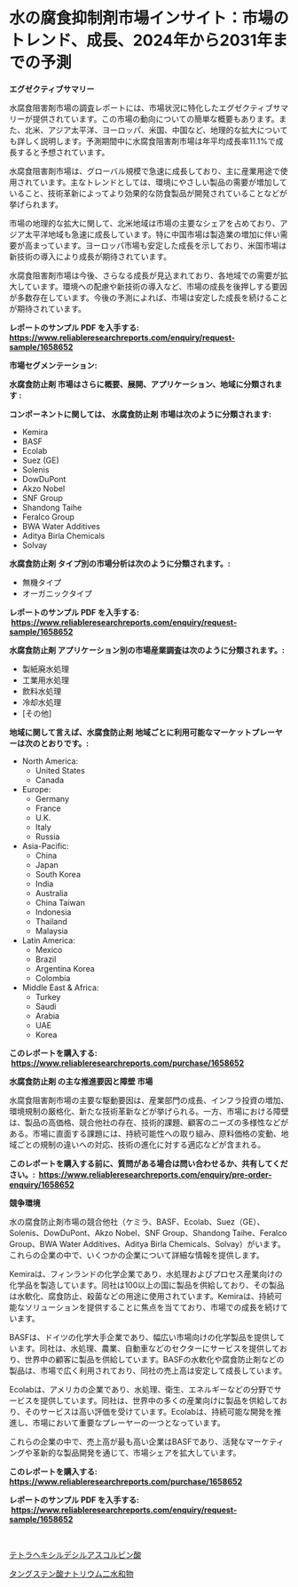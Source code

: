 <p><h1>水の腐食抑制剤市場インサイト：市場のトレンド、成長、2024年から2031年までの予測</h1></p><p><strong>エグゼクティブサマリー</strong></p>
<p><p>水腐食阻害剤市場の調査レポートには、市場状況に特化したエグゼクティブサマリーが提供されています。この市場の動向についての簡単な概要もあります。また、北米、アジア太平洋、ヨーロッパ、米国、中国など、地理的な拡大についても詳しく説明します。予測期間中に水腐食阻害剤市場は年平均成長率11.1%で成長すると予想されています。</p><p>水腐食阻害剤市場は、グローバル規模で急速に成長しており、主に産業用途で使用されています。主なトレンドとしては、環境にやさしい製品の需要が増加していること、技術革新によってより効果的な防食製品が開発されていることなどが挙げられます。</p><p>市場の地理的な拡大に関して、北米地域は市場の主要なシェアを占めており、アジア太平洋地域も急速に成長しています。特に中国市場は製造業の増加に伴い需要が高まっています。ヨーロッパ市場も安定した成長を示しており、米国市場は新技術の導入により成長が期待されています。</p><p>水腐食阻害剤市場は今後、さらなる成長が見込まれており、各地域での需要が拡大しています。環境への配慮や新技術の導入など、市場の成長を後押しする要因が多数存在しています。今後の予測によれば、市場は安定した成長を続けることが期待されています。</p></p>
<p><strong>レポートのサンプル PDF を入手する: <a href="https://www.reliableresearchreports.com/enquiry/request-sample/1658652">https://www.reliableresearchreports.com/enquiry/request-sample/1658652</a></strong></p>
<p><strong>市場セグメンテーション:</strong></p>
<p><strong> 水腐食防止剤 市場はさらに概要、展開、アプリケーション、地域に分類されます :</strong></p>
<p><strong>コンポーネントに関しては、 水腐食防止剤 市場は次のように分類されます: &nbsp;</strong></p>
<p><ul><li>Kemira</li><li>BASF</li><li>Ecolab</li><li>Suez (GE)</li><li>Solenis</li><li>DowDuPont</li><li>Akzo Nobel</li><li>SNF Group</li><li>Shandong Taihe</li><li>Feralco Group</li><li>BWA Water Additives</li><li>Aditya Birla Chemicals</li><li>Solvay</li></ul></p>
<p><strong> 水腐食防止剤 タイプ別の市場分析は次のように分類されます。:</strong></p>
<p><ul><li>無機タイプ</li><li>オーガニックタイプ</li></ul></p>
<p><strong>レポートのサンプル PDF を入手する: &nbsp;<a href="https://www.reliableresearchreports.com/enquiry/request-sample/1658652">https://www.reliableresearchreports.com/enquiry/request-sample/1658652</a></strong></p>
<p><strong> 水腐食防止剤 アプリケーション別の市場産業調査は次のように分類されます。:</strong></p>
<p><ul><li>製紙廃水処理</li><li>工業用水処理</li><li>飲料水処理</li><li>冷却水処理</li><li>[その他]</li></ul></p>
<p><strong>地域に関して言えば、水腐食防止剤 地域ごとに利用可能なマーケットプレーヤーは次のとおりです。:</strong></p>
<p><ul>
    <li>
        North America:
        <ul>
            <li>United States</li>
            <li>Canada</li>
        </ul>
    </li>
    <li>
        Europe:
        <ul>
            <li>Germany</li>
            <li>France</li>
            <li>U.K.</li>
            <li>Italy</li>
            <li>Russia</li>
        </ul>
    </li>
    <li>
        Asia-Pacific:
        <ul>
            <li>China</li>
            <li>Japan</li>
            <li>South Korea</li>
            <li>India</li>
            <li>Australia</li>
            <li>China Taiwan</li>
            <li>Indonesia</li>
            <li>Thailand</li>
            <li>Malaysia</li>
        </ul>
    </li>
    <li>
        Latin America:
        <ul>
            <li>Mexico</li>
            <li>Brazil</li>
            <li>Argentina Korea</li>
            <li>Colombia</li>
        </ul>
    </li>
    <li>
        Middle East & Africa:
        <ul>
            <li>Turkey</li>
            <li>Saudi</li>
            <li>Arabia</li>
            <li>UAE</li>
            <li>Korea</li>
        </ul>
    </li>
    </ul></p>
<p><strong>このレポートを購入する: &nbsp;<a href="https://www.reliableresearchreports.com/purchase/1658652">https://www.reliableresearchreports.com/purchase/1658652</a></strong></p>
<p><strong>水腐食防止剤 の主な推進要因と障壁 市場</strong></p>
<p><p>水腐食阻害剤市場の主要な駆動要因は、産業部門の成長、インフラ投資の増加、環境規制の厳格化、新たな技術革新などが挙げられる。一方、市場における障壁は、製品の高価格、競合他社の存在、技術的課題、顧客のニーズの多様性などがある。市場に直面する課題には、持続可能性への取り組み、原料価格の変動、地域ごとの規制の違いへの対応、技術の進化に対する適応などが含まれる。</p></p>
<p><strong>このレポートを購入する前に、質問がある場合は問い合わせるか、共有してください。:&nbsp; <a href="https://www.reliableresearchreports.com/enquiry/pre-order-enquiry/1658652">https://www.reliableresearchreports.com/enquiry/pre-order-enquiry/1658652</a></strong></p>
<p><strong>競争環境</strong></p>
<p><p>水の腐食防止剤市場の競合他社（ケミラ、BASF、Ecolab、Suez（GE）、Solenis、DowDuPont、Akzo Nobel、SNF Group、Shandong Taihe、Feralco Group、BWA Water Additives、Aditya Birla Chemicals、Solvay）がいます。これらの企業の中で、いくつかの企業について詳細な情報を提供します。</p><p>Kemiraは、フィンランドの化学企業であり、水処理およびプロセス産業向けの化学品を製造しています。同社は100以上の国に製品を供給しており、その製品は水軟化、腐食防止、殺菌などの用途に使用されています。Kemiraは、持続可能なソリューションを提供することに焦点を当てており、市場での成長を続けています。</p><p>BASFは、ドイツの化学大手企業であり、幅広い市場向けの化学製品を提供しています。同社は、水処理、農業、自動車などのセクターにサービスを提供しており、世界中の顧客に製品を供給しています。BASFの水軟化や腐食防止剤などの製品は、市場で広く利用されており、同社の売上高は安定して成長しています。</p><p>Ecolabは、アメリカの企業であり、水処理、衛生、エネルギーなどの分野でサービスを提供しています。同社は、世界中の多くの産業向けに製品を供給しており、そのサービスは高い評価を受けています。Ecolabは、持続可能な開発を推進し、市場において重要なプレーヤーの一つとなっています。</p><p>これらの企業の中で、売上高が最も高い企業はBASFであり、活発なマーケティングや革新的な製品開発を通じて、市場シェアを拡大しています。</p></p>
<p><strong>このレポートを購入する: &nbsp; <a href="https://www.reliableresearchreports.com/purchase/1658652">https://www.reliableresearchreports.com/purchase/1658652</a></strong></p>
<p><strong>レポートのサンプル PDF を入手する: &nbsp;<a href="https://www.reliableresearchreports.com/enquiry/request-sample/1658652">https://www.reliableresearchreports.com/enquiry/request-sample/1658652</a></strong><strong></strong></p>
<p>&nbsp;</p>
<p><p><a href="https://github.com/JacksonWiza1924/Market-Research-Report-List-1/blob/main/397570512349.md">テトラヘキシルデシルアスコルビン酸</a></p><p><a href="https://github.com/Calvi3ynJerde867/Market-Research-Report-List-1/blob/main/993688612348.md">タングステン酸ナトリウム二水和物</a></p></p>
